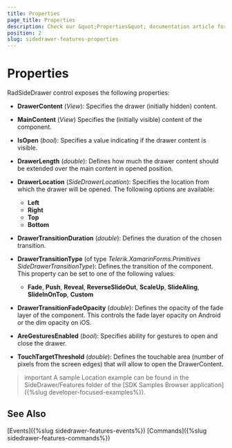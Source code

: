 ```yaml
---
title: Properties
page_title: Properties
description: Check our &quot;Properties&quot; documentation article for Telerik SideDrawer for Xamarin control.
position: 2
slug: sidedrawer-features-properties
---
```

# Properties

RadSideDrawer control exposes the following properties:

* **DrawerContent** (*View*): Specifies the drawer (initially hidden) content.
* **MainContent** (*View*) Specifies the (initially visible) content of the component.
* **IsOpen** (*bool*): Specifies a value indicating if the drawer content is visible.
* **DrawerLength** (*double*): Defines how much the drawer content should be extended over the main content in opened position.
* **DrawerLocation** (*SideDrawerLocation*): Specifies the location from which the drawer will be opened. The following options are available: 
	* **Left** 
	* **Right**
	* **Top**
	* **Bottom**

* **DrawerTransitionDuration** (*double*): Defines the duration of the chosen transition.
* **DrawerTransitionType** (of type *Telerik.XamarinForms.Primitives SideDrawerTransitionType*): Defines the transition of the component. This property can be set to one of the following values: 
	* **Fade**, **Push**, **Reveal**, **ReverseSlideOut**, **ScaleUp**, **SlideAling**, **SlideInOnTop**, **Custom**
	
* **DrawerTransitionFadeOpacity** (*double*): Defines the opacity of the fade layer of the component. This controls the fade layer opacity on Android or the dim opacity on iOS.
* **AreGesturesEnabled** (*bool*): Specifies ability for gestures to open and close the drawer.
* **TouchTargetThreshold** (*double*): Defines the touchable area (number of pixels from the screen edges) that will allow to open the DrawerContent. 

>important A sample Location example can be found in the SideDrawer/Features folder of the [SDK Samples Browser application]({%slug developer-focused-examples%}).

## See Also

[Events]({%slug sidedrawer-features-events%})
[Commands]({%slug sidedrawer-features-commands%})
